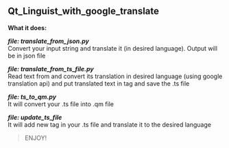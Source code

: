 ## Qt_Linguist_with_google_translate  
  
**What it does:**  
  
***file: translate_from_json.py***  
Convert your input string and translate it (in desired language). Output will be in json file  
  
***file: translate_from_ts_file.py***  
Read text from <source tag> and convert its translation in desired language (using google translation api) and put translated text in <translation> tag and save the .ts file  
  
***file: ts_to_qm.py***  
It will convert your .ts file into .qm file  
  
***file: update_ts_file***  
It will add new <source> tag in your .ts file and translate it to the desired language

> ENJOY!
